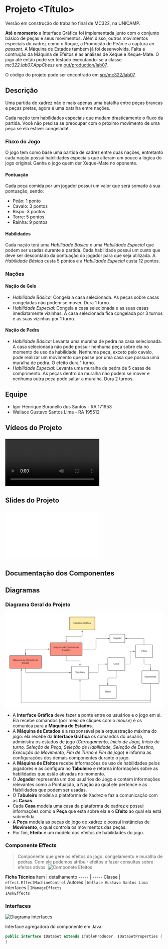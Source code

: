 # Projeto <Título>
Versão em construção do trabalho final de MC322, na UNICAMP.  

**Até o momento** a Interface Gráfica foi implementada junto com o conjunto básico de peças e seus movimentos. Além disso, outros movimentos especiais do xadrez como o Roque, a Promoção de Peão e a captura *en passant*. A Máquina de Estados também já foi desenvolvida. Falta a contrução da Máquina de Efeitos e as análises de Xeque e Xeque-Mate. O jogo até então pode ser testado executando-se a classe *mc322.lab07.AppChess* em [out/production/lab07](./out/production/lab07).  

O código do projeto pode ser encontrado em [src/mc322/lab07](./src/mc322/lab07).



## Descrição
Uma partida de xadrez não é mais apenas uma batalha entre peças brancas e peças pretas, agora é uma batalha entre nações.  

Cada nação tem habilidades especiais que mudam drasticamente o fluxo da partida. Você não precisa se preocupar com o próximo movimento de uma peça se ela estiver congelada!  


### Fluxo do Jogo
O jogo tem como base uma partida de xadrez entre duas nações, entretanto cada nação possui habilidades especiais que alteram um pouco a lógica do jogo original. Ganha o jogo quem der Xeque-Mate no oponente. 

#### Pontuação
Cada peça comida por um jogador possui um valor que será somado à sua pontuação, sendo:
* Peão: 1 ponto
* Cavalo: 3 pontos
* Bispo: 3 pontos
* Torre: 5 pontos
* Rainha: 9 pontos

#### Habilidades
Cada nação terá uma *Habilidade Básica* e uma *Habilidade Especial* que podem ser usadas durante a partida. Cada habilidade possui um custo que deve ser descontado da pontuação do jogador para que seja utilizada. A *Habilidade Básica* custa 5 pontos e a *Habilidade Especial* custa 12 pontos.

### Nações
#### Nação de Gelo
* *Habilidade Básica:* Congela a casa selecionada. As peças sobre casas congeladas não podem se mover. Dura 1 turno.
* *Habilidade Especial:* Congela a casa selecionada e as suas casas imediatamente vizinhas. A casa selecionada fica congelada por 3 turnos e as suas vizinhas por 1 turno.
#### Nação de Pedra
* *Habilidade Básica:* Levanta uma muralha de pedra na casa selecionada. A casa selecionada não pode possuir nenhuma peça sobre ela no momento de uso da habilidade. Nenhuma peça, exceto pelo cavalo, pode realizar um movimento que passe por uma casa que possua uma muralha de pedra. O efeito dura 1 turno.
* *Habilidade Especial:* Levanta uma muralha de pedra de 5 casas de comprimento. As peças dentro da muralha não podem se mover e nenhuma outra peça pode saltar a muralha. Dura 2 turnos.



## Equipe
* Igor Henrique Buranello dos Santos - RA 171953
* Wallace Gustavo Santos Lima - RA 195512

## Vídeos do Projeto
### ![Vídeo da prévia](./assets/about/preview_video.mkv)



## Slides do Projeto
### ![Slides da prévia](./assets/about/preview_slides.pdf)




## Documentação dos Componentes

## Diagramas

### Diagrama Geral do Projeto
![Diagrama Geral do Projeto](./assets/about/general_diagram.png)  
* A **Interface Gráfica** deve fazer a ponte entre os usuários e o jogo em si. Ela recebe comandos (por meio de cliques com o *mouse*) e os comunica para a **Máquina de Estados**.    
* A **Máquina de Estados** é a responsável pela orquestração máxima do jogo: ela recebe da **Interface Gráfica** os comandos do usuário, administra os estados de jogo (*Carregamento, Início de Jogo, Início de turno, Seleção de Peça, Seleção de Habilidade, Seleção de Destino, Execução de Movimento, Fim de Turno e Fim de jogo*) e informa as configurações dos demais componentes durante o jogo.    
* A **Máquina de Efeitos** recebe informações de uso de habilidades pelos jogadores e as configura no **Tabuleiro** e retorna informações sobre as habilidades que estão ativadas no momento.      
* O **Jogador** representa um dos usuários do Jogo e contém informações relevantes como a Pontuação, a Nação ao qual ele pertence e as Habilidades que podem ser usadas.    
* O **Tabuleiro** modela a plataforma de Xadrez e faz a comunicação com as **Casas**.    
* Cada **Casa** modela uma casa da plataforma de xadrez e possui informações como a **Peça** que está sobre ela e o **Efeito** ao qual ela está submetida.  
* A **Peça** modela as peças do jogo de xadrez e possui instâncias de **Movimento**, o qual controla os movimentos das peças.    
* Por fim, **Efeito** é um modelo dos efeitos de habilidades do jogo.


### Componente Effects
> Componente que gere os efeitos do jogo: congelamento e muralha de pedras. Com ele podemos atribuir efeitos e fazer consultas sobre efeitos ativos.
![Componete Efeitos](./assets/about/effects_component.png)

**Ficha Técnica**
item | detalhamento
----- | -----
Classe | `effect.EffectMachineControl`
Autores | `Wallace Gustavo Santos Lima`
Interfaces | `IManageEffects` <br> `IAskEffects`

### Interfaces

![Diagrama Interfaces](diagrama-interfaces.png)

Interface agregadora do componente em Java:

~~~java
public interface IDataSet extends ITableProducer, IDataSetProperties {
}
~~~
